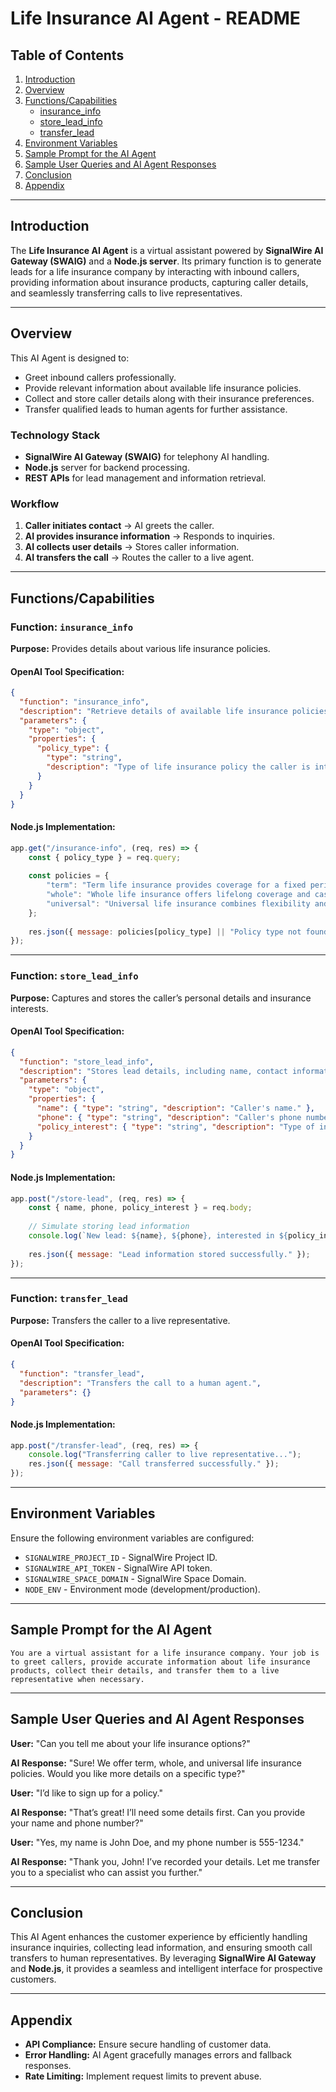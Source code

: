 # Life Insurance AI Agent - README

## Table of Contents
1. [Introduction](#introduction)
2. [Overview](#overview)
3. [Functions/Capabilities](#functionscapabilities)
   - [insurance_info](#function-insurance_info)
   - [store_lead_info](#function-store_lead_info)
   - [transfer_lead](#function-transfer_lead)
4. [Environment Variables](#environment-variables)
5. [Sample Prompt for the AI Agent](#sample-prompt-for-the-ai-agent)
6. [Sample User Queries and AI Agent Responses](#sample-user-queries-and-ai-agent-responses)
7. [Conclusion](#conclusion)
8. [Appendix](#appendix)

---

## Introduction
The **Life Insurance AI Agent** is a virtual assistant powered by **SignalWire AI Gateway (SWAIG)** and a **Node.js server**. Its primary function is to generate leads for a life insurance company by interacting with inbound callers, providing information about insurance products, capturing caller details, and seamlessly transferring calls to live representatives.

---

## Overview
This AI Agent is designed to:
- Greet inbound callers professionally.
- Provide relevant information about available life insurance policies.
- Collect and store caller details along with their insurance preferences.
- Transfer qualified leads to human agents for further assistance.

### Technology Stack
- **SignalWire AI Gateway (SWAIG)** for telephony AI handling.
- **Node.js** server for backend processing.
- **REST APIs** for lead management and information retrieval.

### Workflow
1. **Caller initiates contact** → AI greets the caller.
2. **AI provides insurance information** → Responds to inquiries.
3. **AI collects user details** → Stores caller information.
4. **AI transfers the call** → Routes the caller to a live agent.

---

## Functions/Capabilities

### Function: `insurance_info`
**Purpose:** Provides details about various life insurance policies.

#### OpenAI Tool Specification:
```json
{
  "function": "insurance_info",
  "description": "Retrieve details of available life insurance policies.",
  "parameters": {
    "type": "object",
    "properties": {
      "policy_type": {
        "type": "string",
        "description": "Type of life insurance policy the caller is interested in (e.g., term, whole, universal)."
      }
    }
  }
}
```

#### Node.js Implementation:
```javascript
app.get("/insurance-info", (req, res) => {
    const { policy_type } = req.query;
    
    const policies = {
        "term": "Term life insurance provides coverage for a fixed period.",
        "whole": "Whole life insurance offers lifelong coverage and cash value.",
        "universal": "Universal life insurance combines flexibility and investment opportunities."
    };
    
    res.json({ message: policies[policy_type] || "Policy type not found." });
});
```

---

### Function: `store_lead_info`
**Purpose:** Captures and stores the caller’s personal details and insurance interests.

#### OpenAI Tool Specification:
```json
{
  "function": "store_lead_info",
  "description": "Stores lead details, including name, contact information, and insurance interest.",
  "parameters": {
    "type": "object",
    "properties": {
      "name": { "type": "string", "description": "Caller's name." },
      "phone": { "type": "string", "description": "Caller's phone number." },
      "policy_interest": { "type": "string", "description": "Type of insurance the caller is interested in." }
    }
  }
}
```

#### Node.js Implementation:
```javascript
app.post("/store-lead", (req, res) => {
    const { name, phone, policy_interest } = req.body;
    
    // Simulate storing lead information
    console.log(`New lead: ${name}, ${phone}, interested in ${policy_interest}`);
    
    res.json({ message: "Lead information stored successfully." });
});
```

---

### Function: `transfer_lead`
**Purpose:** Transfers the caller to a live representative.

#### OpenAI Tool Specification:
```json
{
  "function": "transfer_lead",
  "description": "Transfers the call to a human agent.",
  "parameters": {}
}
```

#### Node.js Implementation:
```javascript
app.post("/transfer-lead", (req, res) => {
    console.log("Transferring caller to live representative...");
    res.json({ message: "Call transferred successfully." });
});
```

---

## Environment Variables
Ensure the following environment variables are configured:
- `SIGNALWIRE_PROJECT_ID` - SignalWire Project ID.
- `SIGNALWIRE_API_TOKEN` - SignalWire API token.
- `SIGNALWIRE_SPACE_DOMAIN` - SignalWire Space Domain.
- `NODE_ENV` - Environment mode (development/production).

---

## Sample Prompt for the AI Agent
```
You are a virtual assistant for a life insurance company. Your job is to greet callers, provide accurate information about life insurance products, collect their details, and transfer them to a live representative when necessary.
```

---

## Sample User Queries and AI Agent Responses
**User:** "Can you tell me about your life insurance options?"

**AI Response:** "Sure! We offer term, whole, and universal life insurance policies. Would you like more details on a specific type?"

**User:** "I’d like to sign up for a policy."

**AI Response:** "That’s great! I’ll need some details first. Can you provide your name and phone number?"

**User:** "Yes, my name is John Doe, and my phone number is 555-1234."

**AI Response:** "Thank you, John! I’ve recorded your details. Let me transfer you to a specialist who can assist you further."

---

## Conclusion
This AI Agent enhances the customer experience by efficiently handling insurance inquiries, collecting lead information, and ensuring smooth call transfers to human representatives. By leveraging **SignalWire AI Gateway** and **Node.js**, it provides a seamless and intelligent interface for prospective customers.

---

## Appendix
- **API Compliance:** Ensure secure handling of customer data.
- **Error Handling:** AI Agent gracefully manages errors and fallback responses.
- **Rate Limiting:** Implement request limits to prevent abuse.
